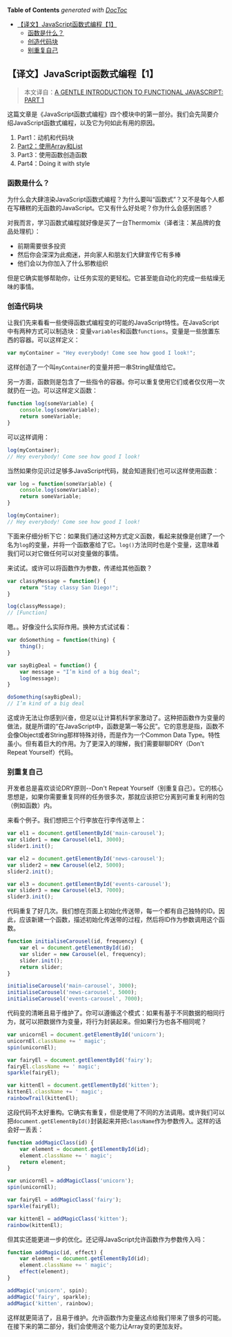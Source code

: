<!-- START doctoc generated TOC please keep comment here to allow auto update -->
<!-- DON'T EDIT THIS SECTION, INSTEAD RE-RUN doctoc TO UPDATE -->
**Table of Contents**  *generated with [DocToc](https://github.com/thlorenz/doctoc)*

- [【译文】JavaScript函数式编程【1】](#%E8%AF%91%E6%96%87javascript%E5%87%BD%E6%95%B0%E5%BC%8F%E7%BC%96%E7%A8%8B1)
  - [函数是什么？](#%E5%87%BD%E6%95%B0%E6%98%AF%E4%BB%80%E4%B9%88)
  - [创造代码块](#%E5%88%9B%E9%80%A0%E4%BB%A3%E7%A0%81%E5%9D%97)
  - [别重复自己](#%E5%88%AB%E9%87%8D%E5%A4%8D%E8%87%AA%E5%B7%B1)

<!-- END doctoc generated TOC please keep comment here to allow auto update -->

## 【译文】JavaScript函数式编程【1】

> 本文译自：[A GENTLE INTRODUCTION TO FUNCTIONAL JAVASCRIPT: PART 1](http://jrsinclair.com/articles/2016/gentle-introduction-to-functional-javascript-intro/)

这篇文章是《JavaScript函数式编程》四个模块中的第一部分。我们会先简要介绍JavaScript函数式编程，以及它为何如此有用的原因。

  1. Part1：动机和代码块
  2. [Part2：使用Array和List](【译文】Javascript函数式编程【2】.md)
  3. Part3：使用函数创造函数
  4. Part4：Doing it with style

### 函数是什么？

为什么会大肆渲染JavaScript函数式编程？为什么要叫“函数式”？又不是每个人都在写糟糕的无函数的JavaScript。它又有什么好处呢？你为什么会感到困惑？

对我而言，学习函数式编程就好像是买了一台Thermomix（译者注：某品牌的食品处理机）：

  - 前期需要很多投资
  - 然后你会深深为此痴迷，并向家人和朋友们大肆宣传它有多棒
  - 他们会以为你加入了什么邪教组织

但是它确实能够帮助你，让任务实现的更轻松。它甚至能自动化的完成一些枯燥无味的事情。

### 创造代码块

让我们先来看看一些使得函数式编程变的可能的JavaScript特性。在JavaScript中有两种方式可以制造块：变量`variables`和函数`functions`。变量是一些放置东西的容器。可以这样定义：

```javascript
var myContainer = "Hey everybody! Come see how good I look!";
```

这样创造了一个叫`myContainer`的变量并把一串String赋值给它。

另一方面，函数则是包含了一些指令的容器。你可以重复使用它们或者仅仅用一次就扔在一边。可以这样定义函数：

```javascript
function log(someVariable) {
    console.log(someVariable);
    return someVariable;
}
```

可以这样调用：

```javascript
log(myContainer);
// Hey everybody! Come see how good I look!
```

当然如果你见识过足够多JavaScript代码，就会知道我们也可以这样使用函数：

```javascript
var log = function(someVariable) {
    console.log(someVariable);
    return someVariable;
}

log(myContainer);
// Hey everybody! Come see how good I look!
```

下面来仔细分析下它：如果我们通过这种方式定义函数，看起来就像是创建了一个名为`log`的变量，并将一个函数塞给了它。`log()`方法同时也是个变量，这意味着我们可以对它做任何可以对变量做的事情。

来试试。或许可以将函数作为参数，传递给其他函数？

```javascript
var classyMessage = function() {
    return "Stay classy San Diego!";
}

log(classyMessage);
// [Function]
```

嗯。。好像没什么实际作用。换种方式试试看：

```javascript
var doSomething = function(thing) {
    thing();
}

var sayBigDeal = function() {
    var message = "I’m kind of a big deal";
    log(message);
}

doSomething(sayBigDeal);
// I’m kind of a big deal
```

这或许无法让你感到兴奋，但足以让计算机科学家激动了。这种把函数作为变量的做法，就是所谓的“在JavaScript中，函数是第一等公民”。它的意思是指，函数不会像Object或者String那样特殊对待，而是作为一个Common Data Type。特性虽小。但有着巨大的作用。为了更深入的理解，我们需要聊聊DRY（Don't Repeat Yourself）代码。

### 别重复自己

开发者总是喜欢谈论DRY原则--Don't Repeat Yourself（别重复自己）。它的核心思想是，如果你需要重复同样的任务很多次，那就应该把它分离到可重复利用的包（例如函数）内。

来看个例子。我们想把三个行李放在行李传送带上：

```javascript
var el1 = document.getElementById('main-carousel');
var slider1 = new Carousel(el1, 3000);
slider1.init();

var el2 = document.getElementById('news-carousel');
var slider2 = new Carousel(el2, 5000);
slider2.init();

var el3 = document.getElementById('events-carousel');
var slider3 = new Carousel(el3, 7000);
slider3.init();
```

代码重复了好几次。我们想在页面上初始化传送带，每一个都有自己独特的ID。因此，应该新建一个函数，描述初始化传送带的过程，然后将ID作为参数调用这个函数。

```javascript
function initialiseCarousel(id, frequency) {
    var el = document.getElementById(id);
    var slider = new Carousel(el, frequency);
    slider.init();
    return slider;
}

initialiseCarousel('main-carousel', 3000);
initialiseCarousel('news-carousel', 5000);
initialiseCarousel('events-carousel', 7000);
```

代码变的清晰且易于维护了。你可以遵循这个模式：如果有基于不同数据的相同行为，就可以把数据作为变量，将行为封装起来。但如果行为也各不相同呢？

```javascript
var unicornEl = document.getElementById('unicorn');
unicornEl.className += ' magic';
spin(unicornEl);

var fairyEl = document.getElementById('fairy');
fairyEl.className += ' magic';
sparkle(fairyEl);

var kittenEl = document.getElementById('kitten');
kittenEl.className += ' magic';
rainbowTrail(kittenEl);
```

这段代码不太好重构。它确实有重复，但是使用了不同的方法调用。或许我们可以把`document.getElementById()`封装起来并把`className`作为参数传入。这样的话会好一丢丢：

```javascript
function addMagicClass(id) {
    var element = document.getElementById(id);
    element.className += ' magic';
    return element;
}

var unicornEl = addMagicClass('unicorn');
spin(unicornEl);

var fairyEl = addMagicClass('fairy');
sparkle(fairyEl);

var kittenEl = addMagicClass('kitten');
rainbow(kittenEl);
```

但其实还能更进一步的优化。还记得JavaScript允许函数作为参数传入吗：

```javascript
function addMagic(id, effect) {
    var element = document.getElementById(id);
    element.className += ' magic';
    effect(element);
}

addMagic('unicorn', spin);
addMagic('fairy', sparkle);
addMagic('kitten', rainbow);
```

这样就更简洁了，且易于维护。允许函数作为变量这点给我们带来了很多的可能。在接下来的第二部分，我们会使用这个能力让Array变的更加友好。